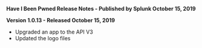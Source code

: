 **Have I Been Pwned Release Notes - Published by Splunk October 15, 2019**


**Version 1.0.13 - Released October 15, 2019**

* Upgraded an app to the API V3
* Updated the logo files
